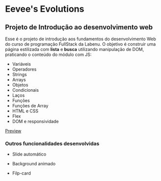 # Eevee's Evolutions
## Projeto de Introdução ao desenvolvimento web

Esse é o projeto de introdução aos fundamentos do desenvolvimento Web do curso de programação FullStack da Labenu. O objetivo é construir uma página estilizada com **lista** e **busca** utilizando manipulação de DOM, praticando o conteúdo do módulo com JS:

- Variáveis
- Operadores
- Strings
- Arrays
- Objetos
- Condicionais
- Laços
- Funções
- Funções de Array
- HTML e CSS
- Flex 
- DOM e responsividade

[Preview](./readme/projeto-eevee-s-evolutions.mov)

[def]: ./readme/projeto-eevee-s-evolutions.mov



### **Outros funcionalidades desenvolvidas**

- Slide automático

- Background animado

- Filp-card


[def]: ./readme/projeto-eevee-s-evolutions.mp4